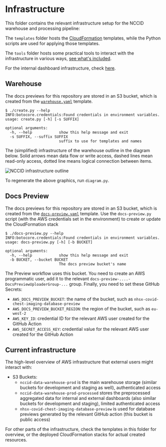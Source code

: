 # Infrastructure

This folder contains the relevant infrastructure setup for the
NCCID warehouse and processing pipeline:

The `templates` folder hosts the [CloudFormation](https://aws.amazon.com/cloudformation/)
templates, while the Python scripts are used for applying those templates.

The `tools` folder hosts some practical tools to interact with the infrastructure
in various ways, [see what's included](tools/README.md).

For the internal dashboard infrastructure, check [here](../infrastructure-dashboard/README.md).

## Warehouse

The docs previews for this repository are stored in an S3 bucket,
which is created from the [`warehouse.yaml`](templates/warehouse.yaml)
template.

```shell
$ ./create.py --help
INFO:botocore.credentials:Found credentials in environment variables.
usage: create.py [-h] [-s SUFFIX]

optional arguments:
  -h, --help            show this help message and exit
  -s SUFFIX, --suffix SUFFIX
                        suffix to use for templates and names
```

The (simplified) infrastructure of the warehouse outline in the diagram below.
Solid arrows mean data flow or write access, dashed lines mean read-only access,
dotted line means logical connection between items.

![NCCID infrastructure outline](nccid_infrastructure_outline.png)

To regenerate the above graphics, run `diagram.py`.

## Docs Preview

The docs previews for this repository are stored in an S3 bucket,
which is created from the [`docs-preview.yaml`](templates/docs-preview.yaml)
template. Use the `docs-preview.py` script (with the AWS credentials set
in the environment) to create or update the CloudFormation stack

```shell
$ ./docs-preview.py --help
INFO:botocore.credentials:Found credentials in environment variables.
usage: docs-preview.py [-h] [-b BUCKET]

optional arguments:
  -h, --help            show this help message and exit
  -b BUCKET, --bucket BUCKET
                        The docs preview bucket's name
```

The Preview workflow uses this bucket. You need to create an AWS programmatic
user, add it to the relevant `docs-preview-....-DocsPreviewUploaderGroup-...` group.
Finally, you need to set these GitHub Secrets:

* `AWS_DOCS_PREVIEW_BUCKET`: the name of the bucket, such as `nhsx-covid-chest-imaging-database-preview`
* `AWS_DOCS_PREVIEW_BUCKET_REGION`: the region of the bucket, such as `eu-west-2`
* `AWS_KEY_ID`: credential ID for the relevant AWS user created for the GitHub Action
* `AWS_SECRET_ACCESS_KEY`: credential value for the relevant AWS user created for the GitHub Action

## Current infrastructure

The high-level overview of AWS infrastructure that external users might interact with:

* S3 Buckets:
  * `nccid-data-warehouse-prod` is the main warehouse storage (similar buckets for development and staging as well), authenticated access
  * `nccid-data-warehouse-prod-processed` stores the preprocessed aggregated data for internal and external dashboards (also similar buckets for development and staging), limited authenticated access
  * `nhsx-covid-chest-imaging-database-preview` is used for database previews generated by the relevant GitHub action (this bucket is public access)

For other parts of the infrastructure, check the templates in this folder for overview, or the deployed CloudFormation stacks for actual created resources.
